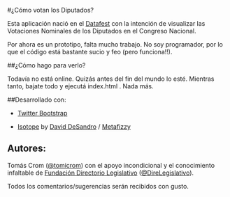 #¿Cómo votan los Diputados?

Esta aplicación nació en el [Datafest](http://datafest.org.ar/) con la intención de visualizar las Votaciones Nominales de los Diputados en el Congreso Nacional.

Por ahora es un prototipo, falta mucho trabajo. No soy programador, por lo que el código está bastante sucio y feo (pero funciona!!).

##¿Cómo hago para verlo?

Todavía no está online. Quizás antes del fin del mundo lo esté. Mientras tanto, bajate todo y ejecutá index.html . Nada más.

##Desarrollado con:

* [Twitter Bootstrap](http://twitter.github.com/bootstrap/)

* [Isotope](http://isotope.metafizzy.co/) by [David DeSandro](http://desandro.com/) / [Metafizzy](http://metafizzy.co/)

## Autores:

Tomás Crom ([@tomicrom](http://twitter.com/tomicrom)) con el apoyo incondicional y el conocimiento infaltable de [Fundación Directorio Legislativo](http://www.directoriolegislativo.org/) ([@DireLegislativo](http://twitter.com/DireLegislativo)).

Todos los comentarios/sugerencias serán recibidos con gusto.
